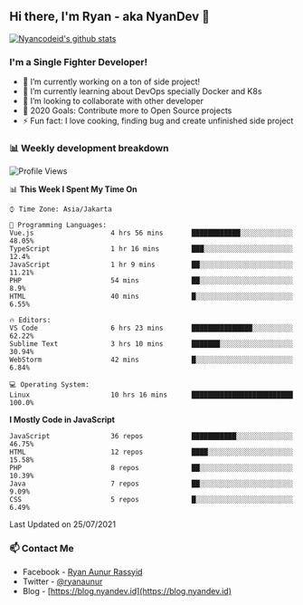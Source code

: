 ## Hi there, I'm Ryan - aka NyanDev 👋

[![Nyancodeid's github stats](https://github-readme-stats.vercel.app/api?username=nyancodeid)](https://github.com/nyancodeid/nyancodeid)

### I'm a Single Fighter Developer!
- 🔭 I’m currently working on a ton of side project!
- 🌱 I’m currently learning about DevOps specially Docker and K8s
- 👯 I’m looking to collaborate with other developer
- 🥅 2020 Goals: Contribute more to Open Source projects
- ⚡ Fun fact: I love cooking, finding bug and create unfinished side project 

### 📊 Weekly development breakdown

<!--START_SECTION:waka-->
![Profile Views](http://img.shields.io/badge/Profile%20Views-6-blue)

📊 **This Week I Spent My Time On** 

```text
⌚︎ Time Zone: Asia/Jakarta

💬 Programming Languages: 
Vue.js                   4 hrs 56 mins       ████████████░░░░░░░░░░░░░   48.05% 
TypeScript               1 hr 16 mins        ███░░░░░░░░░░░░░░░░░░░░░░   12.4% 
JavaScript               1 hr 9 mins         ██░░░░░░░░░░░░░░░░░░░░░░░   11.21% 
PHP                      54 mins             ██░░░░░░░░░░░░░░░░░░░░░░░   8.9% 
HTML                     40 mins             █░░░░░░░░░░░░░░░░░░░░░░░░   6.55%

🔥 Editors: 
VS Code                  6 hrs 23 mins       ███████████████░░░░░░░░░░   62.22% 
Sublime Text             3 hrs 10 mins       ███████░░░░░░░░░░░░░░░░░░   30.94% 
WebStorm                 42 mins             █░░░░░░░░░░░░░░░░░░░░░░░░   6.84%

💻 Operating System: 
Linux                    10 hrs 16 mins      █████████████████████████   100.0%

```

**I Mostly Code in JavaScript** 

```text
JavaScript               36 repos            ███████████░░░░░░░░░░░░░░   46.75% 
HTML                     12 repos            ████░░░░░░░░░░░░░░░░░░░░░   15.58% 
PHP                      8 repos             ██░░░░░░░░░░░░░░░░░░░░░░░   10.39% 
Java                     7 repos             ██░░░░░░░░░░░░░░░░░░░░░░░   9.09% 
CSS                      5 repos             █░░░░░░░░░░░░░░░░░░░░░░░░   6.49%

```



 Last Updated on 25/07/2021
<!--END_SECTION:waka-->

### 📫 Contact Me
- Facebook - [Ryan Aunur Rassyid](https://facebook.com/ryan.hac)
- Twitter - [@ryanaunur](https://twitter.com/ryanaunur)
- Blog - [https://blog.nyandev.id](https://blog.nyandev.id)

